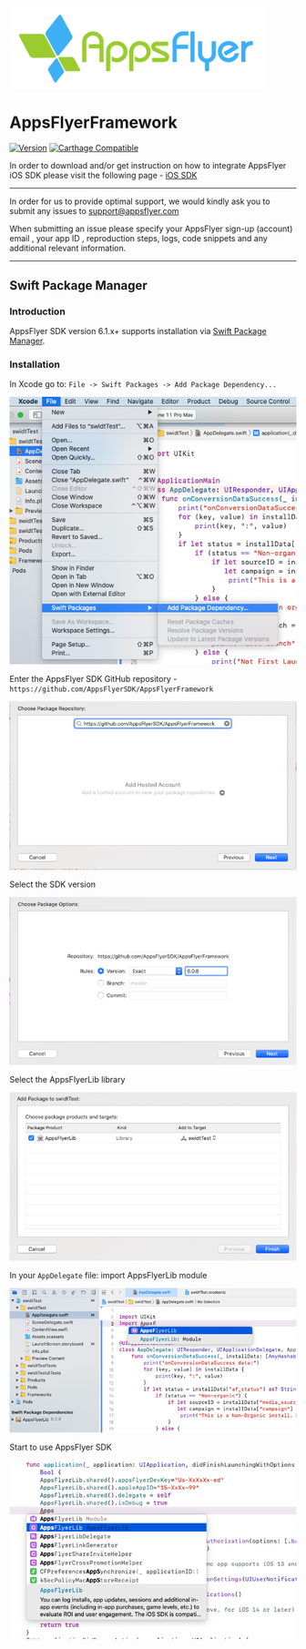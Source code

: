 <img src="https://raw.githubusercontent.com/AppsFlyerSDK/appsflyer-capacitor-plugin/main/assets/AFLogo_primary.png"  width="450">

# AppsFlyerFramework

[![Version](https://img.shields.io/cocoapods/v/AppsFlyerFramework.svg?style=flat)](http://cocoapods.org/pods/AppsFlyerFramework)
[![Carthage Compatible](https://img.shields.io/badge/Carthage-compatible-4BC51D.svg?style=flat)](https://github.com/Carthage/Carthage)

In order to download and/or get instruction on how to integrate AppsFlyer iOS SDK please visit the following page - [iOS SDK](https://support.appsflyer.com/hc/en-us/sections/201691546-iOS-SDK)

---

In order for us to provide optimal support, we would kindly ask you to submit any issues to support@appsflyer.com


When submitting an issue please specify your AppsFlyer sign-up (account) email , your app ID , reproduction steps, logs, code snippets and any additional relevant information.

---

## Swift Package Manager
### Introduction
AppsFlyer SDK version 6.1.x+ supports installation via [Swift Package Manager](https://swift.org/package-manager/).

### Installation
In Xcode go to: ```File -> Swift Packages -> Add Package Dependency...```

![Step 1](https://github.com/amit-kremer93/resources/blob/main/1.png)

Enter the AppsFlyer SDK GitHub repository - ```https://github.com/AppsFlyerSDK/AppsFlyerFramework```

![Step 2](https://github.com/amit-kremer93/resources/blob/main/2.png)

Select the SDK version

![Step 3](https://github.com/amit-kremer93/resources/blob/main/3.png)

Select the AppsFlyerLib library

![Step 4](https://github.com/amit-kremer93/resources/blob/main/4.png)

In your ```AppDelegate``` file: import AppsFlyerLib module

![Step 5](https://github.com/amit-kremer93/resources/blob/main/5.png)

Start to use AppsFlyer SDK

![Step 6](https://github.com/amit-kremer93/resources/blob/main/6.png)



